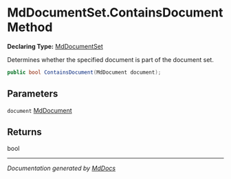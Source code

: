 ﻿# MdDocumentSet.ContainsDocument Method

**Declaring Type:** [MdDocumentSet](../index.md)

Determines whether the specified document is part of the document set.

```csharp
public bool ContainsDocument(MdDocument document);
```

## Parameters

`document`  [MdDocument](../../MdDocument/index.md)

## Returns

bool

___

*Documentation generated by [MdDocs](https://github.com/ap0llo/mddocs)*
